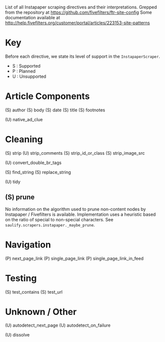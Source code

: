 List of all Instapaper scraping directives and their interpretations.
Grepped from the repository at https://github.com/fivefilters/ftr-site-config
Some documentation available at http://help.fivefilters.org/customer/portal/articles/223153-site-patterns


# Key

Before each directive, we state its level of support in the `InstapaperScraper`.

- S : Supported
- P : Planned
- U : Unsupported


# Article Components

(S) author
(S) body
(S) date
(S) title
(S) footnotes

(U) native_ad_clue


# Cleaning

(S) strip
(U) strip_comments
(S) strip_id_or_class
(S) strip_image_src

(U) convert_double_br_tags

(S) find_string
(S) replace_string

(U) tidy

## (S) prune

No information on the algorithm used to prune non-content nodes by Instapaper / Fivefilters is available.
Implementation uses a heuristic based on the ratio of special to non-special characters.
See `saulify.scrapers.instapaper._maybe_prune`.


# Navigation

(P) next_page_link
(P) single_page_link
(P) single_page_link_in_feed


# Testing

(S) test_contains
(S) test_url


# Unknown / Other

(U) autodetect_next_page
(U) autodetect_on_failure

(U) dissolve
